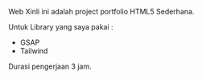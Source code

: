 Web Xinli ini adalah project portfolio HTML5 Sederhana.

Untuk Library yang saya pakai :

- GSAP
- Tailwind

Durasi pengerjaan 3 jam. 
